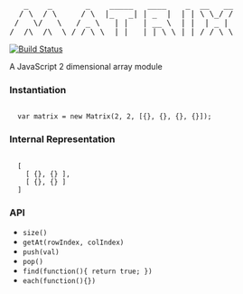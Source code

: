 <pre>
   _    _       _    _____   ____    _  __   __
  / \  / \     / \  |_   _| | _  |  | | \ \_/ /
 /   \/   \   / _ \   | |   | __ \  | |  | _ | 
/__/\__/\__\ /_/ \_\  |_|   |_| \_\ |_| /_/ \_\
</pre>

[![Build Status](https://travis-ci.org/mparke/matrix.png)](https://travis-ci.org/mparke/matrix)

A JavaScript 2 dimensional array module

### Instantiation
<code>
  var matrix = new Matrix(2, 2, [{}, {}, {}, {}]);
</code>

### Internal Representation
<code>
  [ 
    [ {}, {} ], 
    [ {}, {} ]
  ]
</code>

### API
- <code>size()</code>
- <code>getAt(rowIndex, colIndex)</code>
- <code>push(val)</code>
- <code>pop()</code>
- <code>find(function(){ return true; })</code>
- <code>each(function(){})</code>
